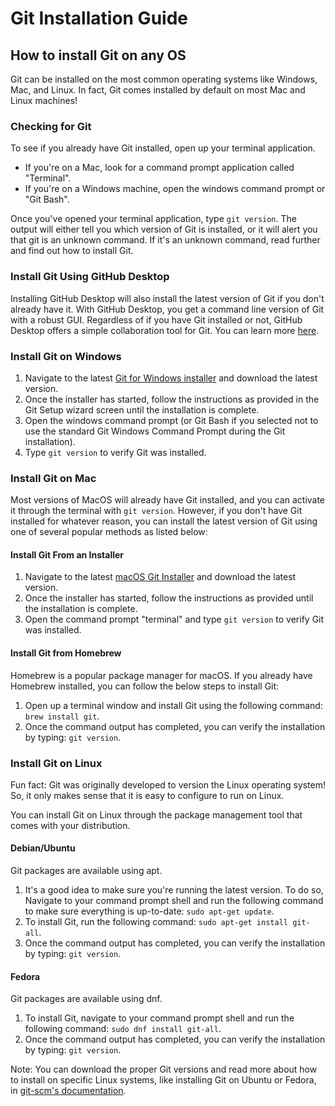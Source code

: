 # Git Installation Guide
## How to install Git on any OS

Git can be installed on the most common operating systems like Windows, Mac, and Linux. In fact, Git comes installed by default on most Mac and Linux machines!

### Checking for Git
To see if you already have Git installed, open up your terminal application.

- If you're on a Mac, look for a command prompt application called "Terminal".
- If you're on a Windows machine, open the windows command prompt or "Git Bash".

Once you've opened your terminal application, type `git version`. The output will either tell you which version of Git is installed, or it will alert you that git is an unknown command. If it's an unknown command, read further and find out how to install Git.

### Install Git Using GitHub Desktop
Installing GitHub Desktop will also install the latest version of Git if you don't already have it. With GitHub Desktop, you get a command line version of Git with a robust GUI. Regardless of if you have Git installed or not, GitHub Desktop offers a simple collaboration tool for Git. You can learn more [here](https://desktop.github.com/).

### Install Git on Windows
1. Navigate to the latest [Git for Windows installer](https://git-scm.com/download/win) and download the latest version.
2. Once the installer has started, follow the instructions as provided in the Git Setup wizard screen until the installation is complete.
3. Open the windows command prompt (or Git Bash if you selected not to use the standard Git Windows Command Prompt during the Git installation).
4. Type `git version` to verify Git was installed.

### Install Git on Mac
Most versions of MacOS will already have Git installed, and you can activate it through the terminal with `git version`. However, if you don't have Git installed for whatever reason, you can install the latest version of Git using one of several popular methods as listed below:

#### Install Git From an Installer
1. Navigate to the latest [macOS Git Installer](https://git-scm.com/download/mac) and download the latest version.
2. Once the installer has started, follow the instructions as provided until the installation is complete.
3. Open the command prompt "terminal" and type `git version` to verify Git was installed.

#### Install Git from Homebrew
Homebrew is a popular package manager for macOS. If you already have Homebrew installed, you can follow the below steps to install Git:
1. Open up a terminal window and install Git using the following command: `brew install git`.
2. Once the command output has completed, you can verify the installation by typing: `git version`.

### Install Git on Linux
Fun fact: Git was originally developed to version the Linux operating system! So, it only makes sense that it is easy to configure to run on Linux.

You can install Git on Linux through the package management tool that comes with your distribution.

#### Debian/Ubuntu
Git packages are available using apt.
1. It's a good idea to make sure you're running the latest version. To do so, Navigate to your command prompt shell and run the following command to make sure everything is up-to-date: `sudo apt-get update`.
2. To install Git, run the following command: `sudo apt-get install git-all`.
3. Once the command output has completed, you can verify the installation by typing: `git version`.

#### Fedora
Git packages are available using dnf.
1. To install Git, navigate to your command prompt shell and run the following command: `sudo dnf install git-all`.
2. Once the command output has completed, you can verify the installation by typing: `git version`.

Note: You can download the proper Git versions and read more about how to install on specific Linux systems, like installing Git on Ubuntu or Fedora, in [git-scm's documentation](https://git-scm.com/doc).
